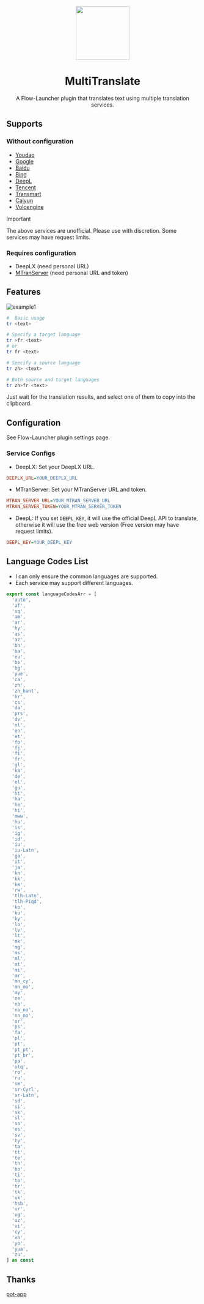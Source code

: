 <p align="center">
<img src="./assets/icon.png" height="140">
</p>

<h1 align="center">
MultiTranslate
</h1>

<p align="center">
A Flow-Launcher plugin that translates text using multiple translation services.
</p>

## Supports

### Without configuration
- [Youdao](https://fanyi.youdao.com/)
- [Google](https://translate.google.com/)
- [Baidu](https://fanyi.baidu.com/)
- [Bing](https://www.bing.com/translator)
- [DeepL](https://www.deepl.com/translator)
- [Tencent](https://fanyi.qq.com/)
- [Transmart](https://transmart.qq.com)
- [Caiyun](https://fanyi.caiyunapp.com/)
- [Volcengine](https://translate.volcengine.com/)

> [!IMPORTANT]
> The above services are unofficial. Please use with discretion.
> Some services may have request limits.

### Requires configuration
- DeepLX (need personal URL)
- [MTranServer](https://github.com/xxnuo/MTranServer) (need personal URL and token)

## Features

![example1](./assets/example1.png)

``` bash
#  Basic usage
tr <text>

# Specify a target language
tr >fr <text>
# or
tr fr <text>

# Specify a source language
tr zh> <text>

# Both source and target languages
tr zh>fr <text>
```

Just wait for the translation results, and select one of them to copy into the clipboard.

## Configuration

See Flow-Launcher plugin settings page.

### Service Configs

+ DeepLX: Set your DeepLX URL.

```ini
DEEPLX_URL=YOUR_DEEPLX_URL
```

+ MTranServer: Set your MTranServer URL and token.

```ini
MTRAN_SERVER_URL=YOUR_MTRAN_SERVER_URL
MTRAN_SERVER_TOKEN=YOUR_MTRAN_SERVER_TOKEN
```

+ DeepL: If you set `DEEPL_KEY`, it will use the official DeepL API to translate, otherwise it will use the free web version (Free version may have request limits).

```ini
DEEPL_KEY=YOUR_DEEPL_KEY
```

## Language Codes List

+ I can only ensure the common languages are supported.
+ Each service may support different languages.

```typescript
export const languageCodesArr = [
  'auto',
  'af',
  'sq',
  'am',
  'ar',
  'hy',
  'as',
  'az',
  'bn',
  'ba',
  'eu',
  'bs',
  'bg',
  'yue',
  'ca',
  'zh',
  'zh_hant',
  'hr',
  'cs',
  'da',
  'prs',
  'dv',
  'nl',
  'en',
  'et',
  'fo',
  'fj',
  'fi',
  'fr',
  'gl',
  'ka',
  'de',
  'el',
  'gu',
  'ht',
  'ha',
  'he',
  'hi',
  'mww',
  'hu',
  'is',
  'ig',
  'id',
  'iu',
  'iu-Latn',
  'ga',
  'it',
  'ja',
  'kn',
  'kk',
  'km',
  'rw',
  'tlh-Latn',
  'tlh-Piqd',
  'ko',
  'ku',
  'ky',
  'lo',
  'lv',
  'lt',
  'mk',
  'mg',
  'ms',
  'ml',
  'mt',
  'mi',
  'mr',
  'mn_cy',
  'mn_mo',
  'my',
  'ne',
  'nb',
  'nb_no',
  'nn_no',
  'or',
  'ps',
  'fa',
  'pl',
  'pt',
  'pt_pt',
  'pt_br',
  'pa',
  'otq',
  'ro',
  'ru',
  'sm',
  'sr-Cyrl',
  'sr-Latn',
  'sd',
  'si',
  'sk',
  'sl',
  'so',
  'es',
  'sv',
  'ty',
  'ta',
  'tt',
  'te',
  'th',
  'bo',
  'ti',
  'to',
  'tr',
  'tk',
  'uk',
  'hsb',
  'ur',
  'ug',
  'uz',
  'vi',
  'cy',
  'xh',
  'yo',
  'yua',
  'zu',
] as const
```

## Thanks

[pot-app](https://github.com/pot-app/pot-desktop)
